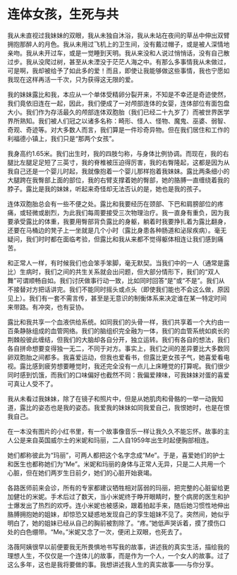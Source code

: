 # 连体女孩，生死与共

我从未直视过我妹妹的双眼，我从未独自沐浴，我从未站在夜间的草丛中伸出双臂拥抱那醉人的月色。我从未用过飞机上的卫生间，没有戴过帽子，或是被人深情地亲吻。我从未开过车，或是一觉睡到天明。我从来没和人说过悄悄话，没有自己散过步。我从没爬过树，甚至从未湮没于茫茫人海之中。有那么多事情我从未做过，可是啊，我却被给予了如此多的爱！而且，即使让我能够做这些事情，我也宁愿如我现在这样再活一千次，只为获得这无限的爱。 

我的妹妹露比和我，本应从一个单体受精卵分裂开来，不知是不幸还是奇迹使然，我们竟依旧连在一起，因此，我们便成了一对颅部连体的女婴，连体部位有面包盘大小。我们作为存活最久的颅部连体双胞胎（我们已经二十九岁了）而被世界医学界所熟知。我们被人们冠之以诸多名称：畸形、怪人、怪物、魔鬼、巫婆、弱智、奇观、奇迹等。对大多数人而言，我们算是一件珍奇异物。但在我们居住和工作的利福德小镇上，我们只是“那两个女孩”。 

我身高约1.65米。我们出生时，我的四肢匀称，与身体比例协调。而现在，我的右腿比左腿足足短了三英寸，我的脊椎被压迫得厉害，我的右臀隆起，这都是因为从我自己还是一个婴儿时起，我就像抱着一个婴儿那样抱着我妹妹。露比两条细小的大腿跨在我臀部上面的部位，我的右臂支撑着她的臀部，她的胳膊一直缠绕着我的脖子。露比是我的妹妹，听起来奇怪却无法否认的是，她也是我的孩子。 

连体双胞胎总会有一些不便之处。露比和我要经历在颈部、下巴和肩膀部位的疼痛，或轻微或剧烈，为此我们每周要接受三次物理治疗。我一直身有重负，因为我要承受露比的体重，我要用臀部背负露比的身躯，躺着时我要挣扎着为露比翻身，还要在马桶边的凳子上一坐就是几个小时（露比身患各种肠道和泌尿疾病）。毫无疑问，我们时时都在面临考验，但露比和我从来都不觉得躯体相连让我们感到痛苦。 

和正常人一样，有时候我们也会笨手笨脚，毫无默契。当我们中的一人（通常是露比）生病时，我们之间的共生关系就会出问题，但大部分情形下，我们的“双人舞”可谓顺畅自如。我们讨厌做事行动一致，比如同时回答“是”或“不是”。我们从不接替对方把话讲完。我们不能同时摇头或点头（即使我们能也不会这么做，原因见上）。我们有一套不需言传，甚至是无意识的制衡体系来决定谁在某一特定时间来带路。有冲突，也有妥协。 

露比和我共享一个血液供给系统。如同我们的头骨一样，我们共享着一个大约由一百条静脉组成的血管网络。我们的脑组织完全融为一体，我们的血管系统如疯长的荆棘般彼此缠结，但我们的大脑却各自分开，独立运转。我们有各自的想法，我们各自拼命想要变得独一无二，不同于对方。事实上，我们之间的差异要比大多数同卵双胞胎之间都多。我喜爱运动，但我也爱看书，但露比更女孩子气，她喜爱看电视。露比感到疲劳想要睡觉时，我还完全没有一点儿上床睡觉的打算呢。我们很少同时感到饥饿，而我们的口味偏好也截然不同：我偏爱辣味，可我妹妹对蛋的喜爱可真让人受不了。 

我从未看过我妹妹，除了在镜子和照片中，但是从她肌肉和骨骼的一举一动我知道，露比的姿态也是我的姿态。我爱我的妹妹如同我爱自己，我恨她时，也是在恨我自己。 

在一本没有图片的小红书里，有一个故事像音乐一样让我久久不能忘怀。故事的主人公是来自英国威尔士的米妮和玛丽，二人自1959年出生时起便胸部相连。 

她们都称彼此为“玛丽”，可两人都把这个名字念成“Me”。于是，喜爱她们的护士和医生也都称她们为“Me”。米妮和玛丽的身体与正常人无异，只是二人共用一个心脏，但在她们两岁生日前夕，她们的心脏开始衰竭。 

各路医师前来会诊，所有的专家都建议牺牲相对孱弱的玛丽，把完整的心脏留给更加健壮的米妮。手术后过了数天，当小米妮终于睁开眼睛时，整个病房的医生和护士爆发出了热烈的欢呼。连小米妮也被感染，跟着拍起手来，随后她习惯性地伸出胳膊拥抱她的姐妹，却惊恐又疑惑地发现自己的孪生姐妹不见了。突然间，她似乎明白了，她的姐妹已经从自己的胸前被割除了。“疼。”她低声哭诉着，摸了摸伤口处的白色绷带。“Me。”米妮又念了一次，便闭上双眼，也死去了。 

洛薇阿姨很早以前便要我无所畏惧地书写我的故事，讲述我的真实生活，描绘我的理想人生，不仅仅是一个连体儿的故事，而是作为一个人，一个女人的故事。过了这么多年，这也是我将要做的事。我想讲述我人生的真实故事——与你分享。